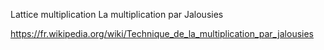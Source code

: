 Lattice multiplication
La multiplication par Jalousies


https://fr.wikipedia.org/wiki/Technique_de_la_multiplication_par_jalousies

